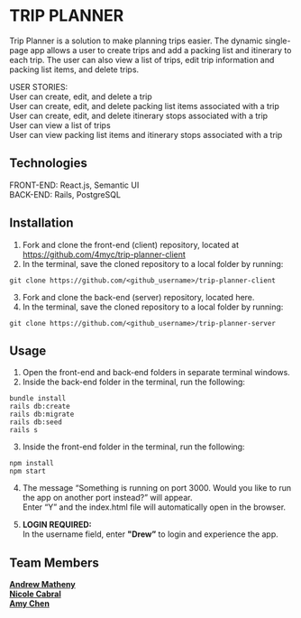 # TRIP PLANNER

Trip Planner is a solution to make planning trips easier. The dynamic single-page app allows a user to create trips and add a packing list and itinerary to each trip. The user can also view a list of trips, edit trip information and packing list items, and delete trips.  

USER STORIES:   
User can create, edit, and delete a trip  
User can create, edit, and delete packing list items associated with a trip  
User can create, edit, and delete itinerary stops associated with a trip  
User can view a list of trips  
User can view packing list items and itinerary stops associated with a trip

## Technologies  

FRONT-END: React.js, Semantic UI  
BACK-END: Rails, PostgreSQL  

## Installation 
1. Fork and clone the front-end (client) repository, located at https://github.com/4myc/trip-planner-client  
2. In the terminal, save the cloned repository to a local folder by running:   
```
git clone https://github.com/<github_username>/trip-planner-client  
```
3. Fork and clone the back-end (server) repository, located here.
4. In the terminal, save the cloned repository to a local folder by running:    
```
git clone https://github.com/<github_username>/trip-planner-server
```

## Usage 
1. Open the front-end and back-end folders in separate terminal windows.
2. Inside the back-end folder in the terminal, run the following:   
```
bundle install 
rails db:create
rails db:migrate
rails db:seed
rails s
```

3. Inside the front-end folder in the terminal, run the following:  
```
npm install  
npm start 
```

4. The message “Something is running on port 3000. Would you like to run the app on another port instead?” will appear.  
Enter “Y” and the index.html file will automatically open in the browser.  

5. **LOGIN REQUIRED:**  
In the username field, enter **"Drew”** to login and experience the app.


## Team Members 
**<a href="https://github.com/AndrewMatheny">Andrew Matheny</a>**    
**<a href="https://github.com/NicoleLC16">Nicole Cabral</a>**  
**<a href="https://github.com/4myc">Amy Chen</a>**
